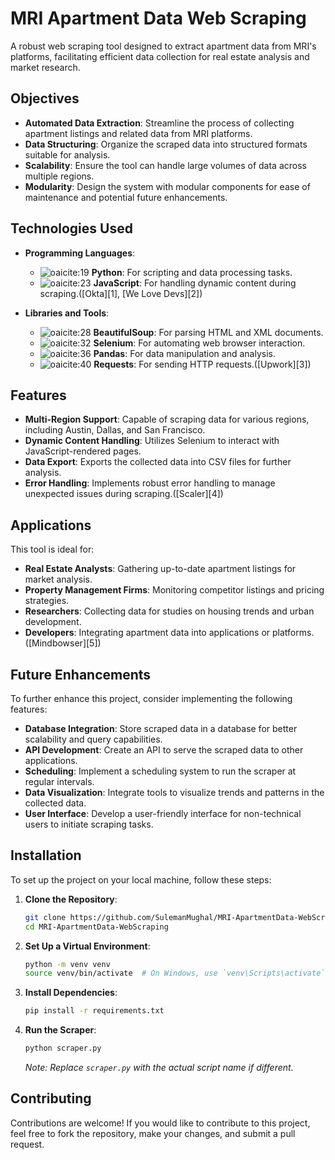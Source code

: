 # MRI Apartment Data Web Scraping

A robust web scraping tool designed to extract apartment data from MRI's platforms, facilitating efficient data collection for real estate analysis and market research.

## Objectives

* **Automated Data Extraction**: Streamline the process of collecting apartment listings and related data from MRI platforms.
* **Data Structuring**: Organize the scraped data into structured formats suitable for analysis.
* **Scalability**: Ensure the tool can handle large volumes of data across multiple regions.
* **Modularity**: Design the system with modular components for ease of maintenance and potential future enhancements.

## Technologies Used

* **Programming Languages**:

  * ![oaicite:19](https://img.shields.io/badge/Python-3776AB?logo=python\&logoColor=white) **Python**: For scripting and data processing tasks.
  * ![oaicite:23](https://img.shields.io/badge/JavaScript-F7DF1E?logo=javascript\&logoColor=black) **JavaScript**: For handling dynamic content during scraping.([Okta][1], [We Love Devs][2])

* **Libraries and Tools**:

  * ![oaicite:28](https://img.shields.io/badge/BeautifulSoup-4B8BBE?logo=beautifulsoup\&logoColor=white) **BeautifulSoup**: For parsing HTML and XML documents.
  * ![oaicite:32](https://img.shields.io/badge/Selenium-43B02A?logo=selenium\&logoColor=white) **Selenium**: For automating web browser interaction.
  * ![oaicite:36](https://img.shields.io/badge/Pandas-150458?logo=pandas\&logoColor=white) **Pandas**: For data manipulation and analysis.
  * ![oaicite:40](https://img.shields.io/badge/Requests-0052CC?logo=requests\&logoColor=white) **Requests**: For sending HTTP requests.([Upwork][3])

## Features

* **Multi-Region Support**: Capable of scraping data for various regions, including Austin, Dallas, and San Francisco.
* **Dynamic Content Handling**: Utilizes Selenium to interact with JavaScript-rendered pages.
* **Data Export**: Exports the collected data into CSV files for further analysis.
* **Error Handling**: Implements robust error handling to manage unexpected issues during scraping.([Scaler][4])

## Applications

This tool is ideal for:

* **Real Estate Analysts**: Gathering up-to-date apartment listings for market analysis.
* **Property Management Firms**: Monitoring competitor listings and pricing strategies.
* **Researchers**: Collecting data for studies on housing trends and urban development.
* **Developers**: Integrating apartment data into applications or platforms.([Mindbowser][5])

## Future Enhancements

To further enhance this project, consider implementing the following features:

* **Database Integration**: Store scraped data in a database for better scalability and query capabilities.
* **API Development**: Create an API to serve the scraped data to other applications.
* **Scheduling**: Implement a scheduling system to run the scraper at regular intervals.
* **Data Visualization**: Integrate tools to visualize trends and patterns in the collected data.
* **User Interface**: Develop a user-friendly interface for non-technical users to initiate scraping tasks.

## Installation

To set up the project on your local machine, follow these steps:

1. **Clone the Repository**:

   ```bash
   git clone https://github.com/SulemanMughal/MRI-ApartmentData-WebScraping.git
   cd MRI-ApartmentData-WebScraping
   ```

2. **Set Up a Virtual Environment**:

   ```bash
   python -m venv venv
   source venv/bin/activate  # On Windows, use `venv\Scripts\activate`
   ```

3. **Install Dependencies**:

   ```bash
   pip install -r requirements.txt
   ```

4. **Run the Scraper**:

   ```bash
   python scraper.py
   ```

   *Note: Replace `scraper.py` with the actual script name if different.*

## Contributing

Contributions are welcome! If you would like to contribute to this project, feel free to fork the repository, make your changes, and submit a pull request.
